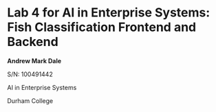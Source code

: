 # Lab 4 for AI in Enterprise Systems: Fish Classification Frontend and Backend

**Andrew Mark Dale**

S/N: 100491442

AI in Enterprise Systems

Durham College
